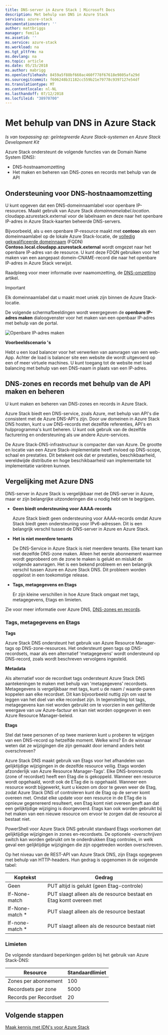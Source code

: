 ```yaml
---
title: DNS-server in Azure Stack | Microsoft Docs
description: Met behulp van DNS in Azure Stack
services: azure-stack
documentationcenter: ''
author: mattbriggs
manager: femila
ms.assetid: ''
ms.service: azure-stack
ms.workload: na
ms.tgt_pltfrm: na
ms.devlang: na
ms.topic: article
ms.date: 05/15/2018
ms.author: mabrigg
ms.openlocfilehash: 8459a5f88bf660ac460f778f67618e9805afa29d
ms.sourcegitcommit: f606248b31182cc559b21e79778c9397127e54df
ms.translationtype: MT
ms.contentlocale: nl-NL
ms.lasthandoff: 07/12/2018
ms.locfileid: "38970700"
---
```

# <a name="using-dns-in-azure-stack"></a>Met behulp van DNS in Azure Stack

*Is van toepassing op: geïntegreerde Azure Stack-systemen en Azure Stack Development Kit*

Azure Stack ondersteunt de volgende functies van de Domain Name System (DNS):

* DNS-hostnaamomzetting
* Het maken en beheren van DNS-zones en records met behulp van de API

## <a name="support-for-dns-hostname-resolution"></a>Ondersteuning voor DNS-hostnaamomzetting

U kunt opgeven dat een DNS-domeinnaamlabel voor openbare IP-resources. Maakt gebruik van Azure Stack *domainnamelabel.location*. cloudapp.azurestack.external voor de labelnaam en deze naar het openbare IP-adres in Azure Stack-kaarten beheerde DNS-servers.

Bijvoorbeeld, als u een openbare IP-resource maakt met **contoso** als een domeinnaamlabel op de lokale Azure Stack-locatie, de [volledig gekwalificeerde domeinnaam](https://en.wikipedia.org/wiki/Fully_qualified_domain_name) (FQDN)  **Contoso.local.cloudapp.azurestack.external** wordt omgezet naar het openbare IP-adres van de resource. U kunt deze FDQN gebruiken voor het maken van een aangepast domein-CNAME-record die naar het openbare IP-adres in Azure Stack verwijst.

Raadpleeg voor meer informatie over naamomzetting, de [DNS-omzetting](https://docs.microsoft.com/azure/dns/dns-for-azure-services?toc=%2fazure%2fvirtual-machines%2fwindows%2ftoc.json) artikel.

> [!IMPORTANT]
> Elk domeinnaamlabel dat u maakt moet uniek zijn binnen de Azure Stack-locatie.

De volgende schermafbeeldingen wordt weergegeven de **openbare IP-adres maken** dialoogvenster voor het maken van een openbaar IP-adres met behulp van de portal.

![Openbare IP-adres maken](media/azure-stack-whats-new-dns/image01.png)

**Voorbeeldscenario 's**

Hebt u een load balancer voor het verwerken van aanvragen van een web-App. Achter de load is balancer site een website die wordt uitgevoerd op een of meer virtuele machines. U kunt toegang tot de website met load balancing met behulp van een DNS-naam in plaats van een IP-adres.

## <a name="create-and-manage-dns-zones-and-records-using-the-api"></a>DNS-zones en records met behulp van de API maken en beheren

U kunt maken en beheren van DNS-zones en records in Azure Stack.

Azure Stack biedt een DNS-service, zoals Azure, met behulp van API's die consistent met de Azure DNS-API's zijn.  Door uw domeinen in Azure Stack DNS hosten, kunt u uw DNS-records met dezelfde referenties, API's en hulpprogramma's kunt beheren. U kunt ook gebruik van de dezelfde facturering en ondersteuning als uw andere Azure-services.

De Azure Stack-DNS-infrastructuur is compacter dan van Azure. De grootte en locatie van een Azure Stack-implementatie heeft invloed op DNS-scope, schaal en prestaties. Dit betekent ook dat er prestaties, beschikbaarheid, wereldwijde distributie en hoge beschikbaarheid van implementatie tot implementatie variëren kunnen.

## <a name="comparison-with-azure-dns"></a>Vergelijking met Azure DNS

DNS-server in Azure Stack is vergelijkbaar met de DNS-server in Azure, maar er zijn belangrijke uitzonderingen die u nodig hebt om te begrijpen.

* **Geen biedt ondersteuning voor AAAA-records**

    Azure Stack biedt geen ondersteuning voor AAAA-records omdat Azure Stack biedt geen ondersteuning voor IPv6-adressen.  Dit is een belangrijk verschil tussen de DNS-server in Azure en Azure Stack.
* **Het is niet meerdere tenants**

    De DNS-Service in Azure Stack is niet meerdere tenants. Elke tenant kan niet dezelfde DNS-zone maken. Alleen het eerste abonnement waarmee wordt geprobeerd om de zone te maken is gelukt en mislukt de volgende aanvragen.  Het is een bekend probleem en een belangrijk verschil tussen Azure en Azure Stack DNS. Dit probleem worden opgelost in een toekomstige release.
* **Tags, metagegevens en Etags**

    Er zijn kleine verschillen in hoe Azure Stack omgaat met tags, metagegevens, Etags en limieten.

Zie voor meer informatie over Azure DNS, [DNS-zones en records](../../dns/dns-zones-records.md).

### <a name="tags-metadata-and-etags"></a>Tags, metagegevens en Etags

**Tags**

Azure Stack DNS ondersteunt het gebruik van Azure Resource Manager-tags op DNS-zone-resources. Het ondersteunt geen tags op DNS-recordsets, maar als een alternatief 'metagegevens' wordt ondersteund op DNS-record, zoals wordt beschreven vervolgens ingesteld.

**Metadata**

Als alternatief voor de recordset tags ondersteunt Azure Stack DNS aantekeningen te maken met behulp van 'metagegevens' recordsets. Metagegevens is vergelijkbaar met tags, kunt u de naam / waarde-paren koppelen aan elke recordset. Dit kan bijvoorbeeld nuttig zijn om vast te leggen van het doel van elke recordset zijn. In tegenstelling tot tags, metagegevens kan niet worden gebruikt om te voorzien in een gefilterde weergave van uw Azure-factuur en kan niet worden opgegeven in een Azure Resource Manager-beleid.

**Etags**

Stel dat twee personen of op twee manieren kunt u proberen te wijzigen van een DNS-record op hetzelfde moment. Welke wins? En de winnaar weten dat ze wijzigingen die zijn gemaakt door iemand anders hebt overschreven?

Azure Stack DNS maakt gebruik van Etags voor het afhandelen van gelijktijdige wijzigingen in de dezelfde resource veilig. Etags worden afzonderlijk van Azure Resource Manager-Tags'. Elke DNS-bronrecords (zone of recordset) heeft een Etag die is gekoppeld. Wanneer een resource wordt opgehaald, wordt ook de ETag die is opgehaald. Wanneer een resource wordt bijgewerkt, kunt u kiezen om door te geven weer de Etag, zodat Azure Stack DNS of controleren kunt de Etag op de server komt overeen met. Omdat elke update voor een resource in de ETag die is opnieuw gegenereerd resulteert, een Etag komt niet overeen geeft aan dat een gelijktijdige wijziging is doorgevoerd. Etags kan ook worden gebruikt bij het maken van een nieuwe resource om ervoor te zorgen dat de resource al bestaat niet.

PowerShell voor Azure Stack DNS gebruikt standaard Etags voorkomen dat gelijktijdige wijzigingen in zones en-recordsets. De optionele *-overschrijven* switch kan worden gebruikt om te onderdrukken Etag controles, in welk geval een gelijktijdige wijzigingen die zijn opgetreden worden overschreven.

Op het niveau van de REST-API van Azure Stack DNS, zijn Etags opgegeven met behulp van HTTP-headers. Hun gedrag is opgenomen in de volgende tabel:

| Koptekst | Gedrag|
|--------|---------|
| Geen   | PUT altijd is gelukt (geen Etag-controle)|
| If-None-match| PUT slaagt alleen als de resource bestaat en Etag komt overeen met|
| If-None-match *| PUT slaagt alleen als de resource bestaat|
| If-none-match *| PUT slaagt alleen als de resource bestaat niet|

### <a name="limits"></a>Limieten

De volgende standaard beperkingen gelden bij het gebruik van Azure Stack-DNS:

| Resource| Standaardlimiet|
|---------|--------------|
| Zones per abonnement| 100|
| Recordsets per zone| 5000|
| Records per Recordset| 20|

## <a name="next-steps"></a>Volgende stappen

[Maak kennis met IDN's voor Azure Stack](azure-stack-understanding-dns.md)
